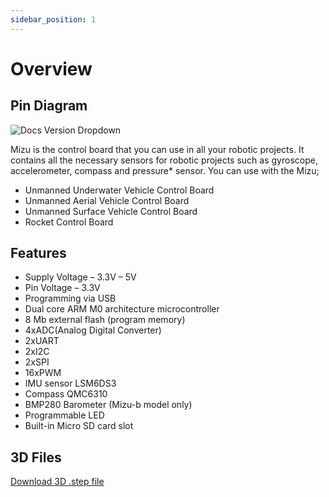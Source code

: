 ```yaml
---
sidebar_position: 1
---
```


# Overview

## Pin Diagram

![Docs Version Dropdown](https://viyalab.com/wp-content/uploads/2022/12/viyalabMizuDiagram-1.webp)

Mizu is the control board that you can use in all your robotic projects. It contains all the necessary sensors for robotic projects such as gyroscope, accelerometer, compass and pressure* sensor. You can use with the Mizu;

- Unmanned Underwater Vehicle Control Board
- Unmanned Aerial Vehicle Control Board
- Unmanned Surface Vehicle Control Board
- Rocket Control Board

## Features

- Supply Voltage – 3.3V – 5V
- Pin Voltage – 3.3V
- Programming via USB
- Dual core ARM M0 architecture microcontroller
- 8 Mb external flash (program memory)
- 4xADC(Analog Digital Converter)
- 2xUART
- 2xI2C
- 2xSPI
- 16xPWM
- IMU sensor LSM6DS3
- Compass QMC6310
- BMP280 Barometer (Mizu-b model only)
- Programmable LED
- Built-in Micro SD card slot

## 3D Files

[Download 3D .step file](https://drive.google.com/uc?export=download&id=1Z7zM2ne9LwhbHXpXz8ifDOvMvEYKYCWe)